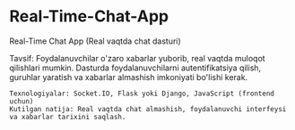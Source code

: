 # Real-Time-Chat-App

Real-Time Chat App (Real vaqtda chat dasturi)

Tavsif: Foydalanuvchilar o'zaro xabarlar yuborib, real vaqtda muloqot qilishlari mumkin. Dasturda foydalanuvchilarni autentifikatsiya qilish, guruhlar yaratish va xabarlar almashish imkoniyati bo'lishi kerak.

    Texnologiyalar: Socket.IO, Flask yoki Django, JavaScript (frontend uchun)
    Kutilgan natija: Real vaqtda chat almashish, foydalanuvchi interfeysi va xabarlar tarixini saqlash.